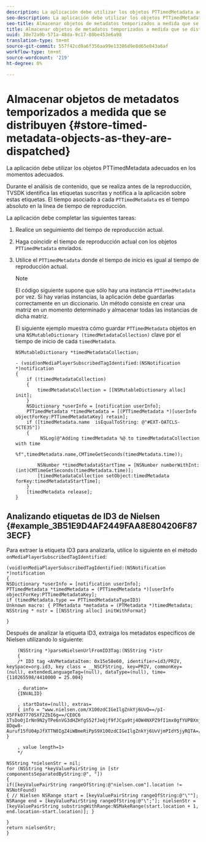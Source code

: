 ```yaml
---
description: La aplicación debe utilizar los objetos PTTimedMetadata adecuados en los momentos adecuados.
seo-description: La aplicación debe utilizar los objetos PTTimedMetadata adecuados en los momentos adecuados.
seo-title: Almacenar objetos de metadatos temporizados a medida que se distribuyen
title: Almacenar objetos de metadatos temporizados a medida que se distribuyen
uuid: 38e72a9b-571a-48da-9c17-80be453e6a98
translation-type: tm+mt
source-git-commit: 557f42cd9a6f356aa99e13386d9e8d65e043a6af
workflow-type: tm+mt
source-wordcount: '219'
ht-degree: 0%

---
```



# Almacenar objetos de metadatos temporizados a medida que se distribuyen {#store-timed-metadata-objects-as-they-are-dispatched}

La aplicación debe utilizar los objetos PTTimedMetadata adecuados en los momentos adecuados.

Durante el análisis de contenido, que se realiza antes de la reproducción, TVSDK identifica las etiquetas suscritas y notifica a la aplicación sobre estas etiquetas. El tiempo asociado a cada `PTTimedMetadata` es el tiempo absoluto en la línea de tiempo de reproducción.

La aplicación debe completar las siguientes tareas:

1. Realice un seguimiento del tiempo de reproducción actual.
1. Haga coincidir el tiempo de reproducción actual con los objetos `PTTimedMetadata` enviados.

1. Utilice el `PTTimedMetadata` donde el tiempo de inicio es igual al tiempo de reproducción actual.

   >[!NOTE]
   >
   >El código siguiente supone que sólo hay una instancia `PTTimedMetadata` por vez. Si hay varias instancias, la aplicación debe guardarlas correctamente en un diccionario. Un método consiste en crear una matriz en un momento determinado y almacenar todas las instancias de dicha matriz.

   El siguiente ejemplo muestra cómo guardar `PTTimedMetadata` objetos en una `NSMutableDictionary (timedMetadataCollection)` clave por el tiempo de inicio de cada `timedMetadata`.

   ```
   NSMutableDictionary *timedMetadataCollection; 
   
   - (void)onMediaPlayerSubscribedTagIdentified:(NSNotification *)notification 
   { 
       if (!timedMetadataCollection) 
       { 
           timedMetadataCollection = [[NSMutableDictionary alloc] init]; 
       } 
       NSDictionary *userInfo = [notification userInfo]; 
       PTTimedMetadata *timedMetadata = [(PTTimedMetadata *)[userInfo objectForKey:PTTimedMetadataKey] retain]; 
       if ([timedMetadata.name  isEqualToString: @"#EXT-OATCLS-SCTE35"]) 
       { 
            NSLog(@"Adding timedMetadata %@ to timedMetadataCollection with time                      
                    %f",timedMetadata.name,CMTimeGetSeconds(timedMetadata.time)); 
   
           NSNumber *timedMetadataStartTime = [NSNumber numberWithInt:(int)CMTimeGetSeconds(timedMetadata.time)]; 
           [timedMetadataCollection setObject:timedMetadata forKey:timedMetadataStartTime]; 
       } 
       [timedMetadata release]; 
   }
   ```

## Analizando etiquetas de ID3 de Nielsen {#example_3B51E9D4AF2449FAA8E804206F873ECF}

Para extraer la etiqueta ID3 para analizarla, utilice lo siguiente en el método `onMediaPlayerSubscribedTagIdentified`:

```
(void)onMediaPlayerSubscribedTagIdentified:(NSNotification *)notification 
{ 
NSDictionary *userInfo = [notification userInfo]; 
PTTimedMetadata *timedMetadata = (PTTimedMetadata *)[userInfo objectForKey:PTTimedMetadataKey]; 
if (timedMetadata.type == PTTimedMetadataTypeID3) 
Unknown macro: { PTMetadata *metadata = (PTMetadata *)timedMetadata; NSString * nstr = [[NSString alloc] initWithFormat} 
 
}
```

Después de analizar la etiqueta ID3, extraiga los metadatos específicos de Nielsen utilizando lo siguiente:

```
    (NSString *)parseNielsenUrlFromID3Tag:(NSString *)str 
    { 
    /* ID3 tag <AVMetadataItem: 0x15e58e60, identifier=id3/PRIV, keySpace=org.id3, key class = __NSCFString, key=PRIV, commonKey=(null), extendedLanguageTag=(null), dataType=(null), time= {110265598/4410000 = 25.004} 
 
    , duration= 
    {INVALID} 
 
    , startDate=(null), extras= 
    { info = "www.nielsen.com/X100zdCIGeIlgZnkYj6UvQ==/pI-X5FFk07770SXf2ZbI6g==/CE0C6​1TsDo0jIrNn9N2yTPe6nVG3dHZHfgS52fJeQjf9fJCga9tj4OW4NXPZ9fI1mx0gfYUPBXnjqolHemZPtn_FCoNg​8Dqw8-Auruf15fU04pJfXTTN0IgZ4iWBmeRiPpS9X100zdCIGeIlgZnkYj6UvVjmPIdY5jyRQTA=/00000/21778/00"; } 
 
    , value length=1> 
    */ 
 
NSString *nielsenStr = nil; 
for (NSString *keyValuePairString in [str componentsSeparatedByString:@", "]) 
{ 
if([keyValuePairString rangeOfString:@"nielsen.com"].location != NSNotFound) 
{ // Nielsen NSRange start = [keyValuePairString rangeOfString:@"\""]; NSRange end = [keyValuePairString rangeOfString:@"\";"]; nielsenStr = [keyValuePairString substringWithRange:NSMakeRange(start.location + 1, end.location-start.location)]; } 
 
} 
return nielsenStr; 
}
```
